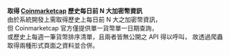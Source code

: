 **取得 [Coinmarketcap](https://coinmarketcap.com/) 歷史每日前 N 大加密幣資訊**  
由於系統開發上需取得歷史上每日前 N 大之加密幣資訊，  
但 Coinmarketcap 官方僅提供單一貨幣單一日期查詢，  
或歷史上每週一筆貨幣排序清單，且兩者皆無公開之 API 得以呼叫，
故透過爬蟲取得兩種形式頁面之資料並合併。
